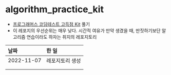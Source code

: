 # algorithm_practice_kit
- [프로그래머스 코딩테스트 고득점 Kit](https://school.programmers.co.kr/learn/challenges?tab=algorithm_practice_kit) 풀기
- 이 레포지의 우선순위는 매우 낮다. 시간적 여유가 만약 생겼을 때, 딴짓하기보단 알고리즘 연습이라도 하자는 취지의 레포지토리

| 날짜 | 한 일 |
|:-----|:------|
|2022-11-07| 레포지토리 생성 |
|||
|||
